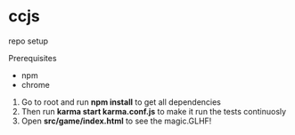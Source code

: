 # ccjs
repo setup

Prerequisites
* npm
* chrome

1. Go to root and run **npm install** to get all dependencies
2. Then run **karma start karma.conf.js** to make it run the tests continuosly
3. Open **src/game/index.html** to see the magic.GLHF!
